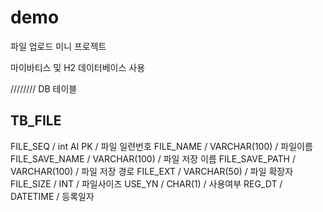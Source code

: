 # demo
파일 업로드 미니 프로젝트

마이바티스 및 H2 데이터베이스 사용


//////// DB 테이블

TB_FILE
-------------------------
FILE_SEQ  / int AI PK / 파일 일련번호
FILE_NAME / VARCHAR(100)  / 파일이름
FILE_SAVE_NAME / VARCHAR(100) / 파일 저장 이름
FILE_SAVE_PATH / VARCHAR(100) / 파일 저장 경로
FILE_EXT / VARCHAR(50)  / 파일 확장자
FILE_SIZE / INT / 파일사이즈
USE_YN / CHAR(1)  / 사용여부
REG_DT / DATETIME / 등록일자
